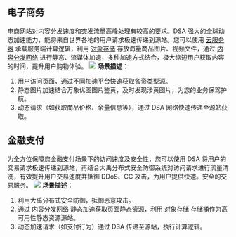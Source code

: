 ## 电子商务
电商网站对内容分发速度和突发流量高峰处理有较高的要求。DSA 强大的全球动态加速能力，能将来自世界各地的用户请求极速传递到源站。您可以使用 [云服务器](http://tce.fsphere.cn/product/cvm) 承载服务端计算逻辑，利用 [对象存储](http://tce.fsphere.cn/product/cos) 存放海量商品图片、视频文件，通过 [内容分发网络](http://tce.fsphere.cn/product/cdn) 进行静态、流媒体加速，多种加速方式结合，极大缩短用户获取内容的时间，提升用户购物体验。
![](http://imgcache.tce.fsphere.cn/image/mc.qcloudimg.com/static/img/c17681f9bbcd06335d06d4e72d3c718e/image.png)
**场景描述**：
1. 用户访问页面，通过不同加速平台快速获取各资类型源。
2. 静态图片加速结合万象优图图片鉴黄，及时发现涉黄图片，为您的业务保驾护航。
3. 动态请求（如获取商品价格、余量信息等），通过 DSA 网络快速传递至源站获取。

## 金融支付
为全方位保障您金融支付场景下的访问速度及安全性，您可以使用 DSA 将用户的交易请求极速传递到源站，再结合大禹分布式安全防御系统对访问请求进行流量清洗，有效提升用户交易速度并抵御 DDoS、CC 攻击，为用户提供快速。安全的交易服务。
![](http://imgcache.tce.fsphere.cn/image/mc.qcloudimg.com/static/img/12a11cdfae1567df000d1a8f56fdacd7/image.png)
**场景描述**：
1. 利用大禹分布式安全防御，抵御恶意攻击。
2. 通过 [内容分发网络](http://tce.fsphere.cn/product/cdn) 静态加速获取页面静态资源，利用 [对象存储](http://tce.fsphere.cn/product/cos) 存储桶作为高可用性静态资源源站。
3. 动态加速请求（如支付行为）通过 DSA 传递至源站，执行计算逻辑。